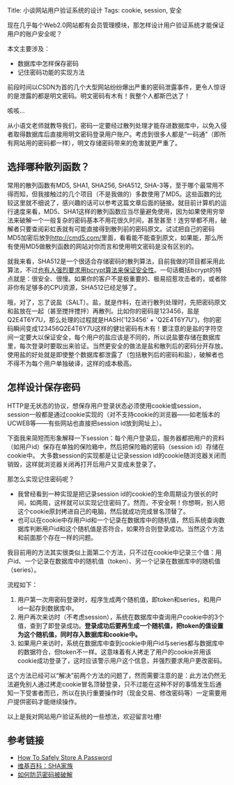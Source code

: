 Title: 小谈网站用户验证系统的设计
Tags: cookie, session, 安全

现在几乎每个Web2.0网站都有会员管理模块，那怎样设计用户验证系统才能保证用户的账户安全呢？

本文主要涉及：

* 数据库中怎样保存密码
* 记住密码功能的实现方法

<!-- more -->

前段时间以CSDN为首的几个大型网站纷纷爆出严重的密码泄露事件，更令人惊讶的是泄露的都是明文密码。明文密码有木有！我整个人都斯巴达了！

咳咳...

从小语文老师就教导我们，密码一定要经过散列处理才能存进数据库中，以免入侵者取得数据库后直接用明文密码登录用户账户。考虑到很多人都是“一码通”（即所有网站用的密码都一样），明文存储密码带来的危害就更严重了。
## 选择哪种散列函数？
常用的散列函数有MD5, SHA1, SHA256, SHA512, SHA-3等，至于哪个最常用不得而知，但我接触过的几个项目（不是我做的）多数使用了MD5。这些函数的比较这里就不细说了，感兴趣的话可以参考这篇文章后面的链接。就目前计算机的运行速度来看，MD5、SHA1这样的散列函数应当尽量避免使用，因为如果使用穷举法来破解一个一般复杂的密码基本不用花很久时间，甚至甚至！连穷举都不用，破解者只要查阅彩虹表就有可能直接得到散列前的密码原文。试试把自己的密码MD5加密后放到<a href="http://cmd5.com/" target="_blank">http://cmd5.com/</a>里面，看看能不能查到原文，如果能，那么所有使用MD5做散列函数的网站对你而言和使用明文密码是没有区别的。

就我来看，SHA512是一个很适合存储密码的散列算法，目前我做的项目都采用此算法，不过<a href="http://codahale.com/how-to-safely-store-a-password/" target="_blank">也有人强烈要求用bcrypt算法来保证安全性</a>。一句话概括bcrypt的特点就是：很安全、很慢。如果你的客户不是极重要的、极易招惹攻击者的，或者除非你有足够多的CPU资源，SHA512已经足够了。

哦，对了，忘了说盐（SALT）。盐，就是作料，在进行散列处理时，先把密码原文和盐放在一起（甚至搅拌搅拌）再散列。比如你的密码是123456，盐是Q2E4T6Y7U，那么处理的过程就是HASH('123456' + 'Q2E4T6Y7U')，你的密码瞬间变成123456Q2E4T6Y7U这样的健壮密码有木有！要注意的是盐的字符空间一定要大以保证安全，每个用户的盐应该是不同的，所以说盐要存储在数据库里，每次登录时要取出来验证。当然更安全的做法是盐和散列后的密码分开存放。使用盐的好处就是即使整个数据库都泄露了（包括散列后的密码和盐），破解者也不得不为每个用户单独破译，这样的成本极高。

## 怎样设计保存密码
HTTP是无状态的协议，想保存用户登录状态必须使用cookie或session，session一般都是通过cookie实现的（对不支持cookie的浏览器——如老版本的UCWEB等——有些网站也直接把session id放到网址上）。

下面我来简短而形象解释一下session：每个用户登录后，服务器都把用户的资料（如用户id）保存在单独的保险箱中，然后把保险箱的密码（session id）存储在cookie中。
大多数session的实现都是让记录session id的cookie随浏览器关闭而销毁，这样就浏览器关闭再打开后用户又变成未登录了。

那怎么实现记住密码呢？

* 我曾经看到一种实现是把记录session id的cookie的生命周期设为很长的时间，如两周，这样就可以实现记住密码了。然而，不安全啊！你想啊，别人把这个cookie原封拷进自己的电脑，然后就成功完成冒名顶替了。
* 也可以在cookie中存用户id和一个记录在数据库中的随机值，然后系统查询数据库判断用户id和这个随机值是否符合，如果符合则登录成功。当然这个方法和前面那个存在一样的问题。

我目前用的方法其实很类似上面第二个方法，只不过在cookie中记录三个值：用户id、一个记录在数据库中的随机值（token）、另一个记录在数据库中的随机值（series）。

流程如下：

1. 用户第一次用密码登录时，程序生成两个随机值，即token和series，和用户id一起存到数据库中。
2. 用户再次来访时（不考虑session），系统在数据库中查询用户cookie中的3个值，查到了即登录成功。__登录成功后要再生成一个随机值，把token的值设置为这个随机值，同时存入数据库和cookie中。__
3. 如果用户来访时，系统在数据库中查到cookie中用户id与series都与数据库中的数据符合，但token不一样。这意味着有人拷走了用户的cookie并用该cookie成功登录了，这时应该警示用户这个信息，并强烈要求用户更改密码。

这个方法已经可以“解决”前两个方法的问题了，然而需要注意的是：此方法仍然无法避免别人通过拷走cookie冒名顶替登录，只不过能在这种不好的事情发生后通知一下受害者而已，所以在执行重要操作时（现金交易、修改密码等）一定需要用户提供密码才能继续操作。

以上是我对网站用户验证系统的一些想法，欢迎留言吐槽!

## 参考链接
* <a href="http://codahale.com/how-to-safely-store-a-password/" target="_blank">How To Safely Store A Password</a>
* <a href="http://zh.wikipedia.org/wiki/SHA%E5%AE%B6%E6%97%8F" target="_blank">维基百科：SHA家族</a>
* <a href="http://coolshell.cn/articles/2078.html" target="_blank">如何防范密码被破解</a>
